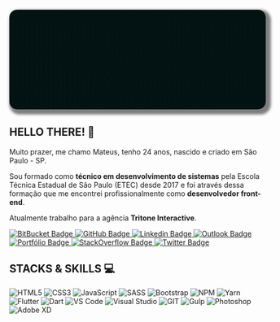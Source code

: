 <!-- NAME/TITLE -->
<p align="center">
	<img alt="Mateus Daniel Front End Developer" loading="lazy" src="./assets/cover.gif" style="border-radius: 15px; box-shadow: 5px 5px 5px 5px rgba(0,0,0,.5);" title="Mateus Daniel - Front End Developer">
</p>

## HELLO THERE! 👋

Muito prazer, me chamo Mateus, tenho 24 anos, nascido e criado em São Paulo - SP.

Sou formado como **técnico em desenvolvimento de sistemas** pela Escola Técnica Estadual de São Paulo (ETEC) desde 2017 e foi através dessa formação que me encontrei profissionalmente como **desenvolvedor front-end**.

Atualmente trabalho para a agência **Tritone Interactive**.

<p align="left">
  <a href="https://bitbucket.org/MateusDanieel/" target="_black">
    <img alt="BitBucket Badge" src="https://img.shields.io/badge/Bitbucket-330F63?style=for-the-badge&logo=bitbucket&logoColor=white" title="BitBucket" />
  </a>
  <a href="https://github.com/MateusDanieel" target="_black">
    <img alt="GitHub Badge" src="https://img.shields.io/badge/GitHub-100000?style=for-the-badge&logo=github&logoColor=white" title="GitHub" />
  </a>
  <a href="https://www.linkedin.com/in/mateusdanieel/" target="_black">
    <img alt="Linkedin Badge" src="https://img.shields.io/badge/LinkedIn-0077B5?style=for-the-badge&logo=linkedin&logoColor=white" title="Linkedin" />
  </a>
	<a href="mailto:mateusdaniiel@live.com" target="_black">
    <img alt="Outlook Badge" src="https://img.shields.io/badge/Microsoft_Outlook-0078D4?style=for-the-badge&logo=microsoft-outlook&logoColor=white" title="E-mail | Outlook" />
  </a>
  <a href="https://mateusdanieel.github.io/" target="_black">
    <img alt="Portfólio Badge" src="https://img.shields.io/badge/Portfólio-323330?style=for-the-badge&logo=google-chrome&logoColor=white" title="Portfólio" />
  </a>
  <a href="https://pt.stackoverflow.com/users/175751/mateus-daniel" target="_black">
    <img alt="StackOverflow Badge" src="https://img.shields.io/badge/Stack_Overflow-FE7A16?style=for-the-badge&logo=stack-overflow&logoColor=white" title="SOpt" />
  </a>
	<a href="https://twitter.com/mateusdanieel" target="_black">
    <img alt="Twitter Badge" src="https://img.shields.io/badge/Twitter-1DA1F2?style=for-the-badge&logo=twitter&logoColor=white" title="Twitter" />
  </a>
</p>

## STACKS & SKILLS 💻

<p align="left">
	<img alt="HTML5" src="https://img.shields.io/badge/HTML5-E34F26?style=for-the-badge&logo=html5&logoColor=white" title="HTML5" />
	<img alt="CSS3" src="https://img.shields.io/badge/CSS3-1572B6?style=for-the-badge&logo=css3&logoColor=white" title="CSS3" />
  <img alt="JavaScript" src="https://img.shields.io/badge/JavaScript-323330?style=for-the-badge&logo=javascript&logoColor=F7DF1E" title="JavaScript" />
  <img alt="SASS" src="https://img.shields.io/badge/Sass-CC6699?style=for-the-badge&logo=sass&logoColor=white" title="SASS" />
  <img alt="Bootstrap" src="https://img.shields.io/badge/Bootstrap-563D7C?style=for-the-badge&logo=bootstrap&logoColor=white" title="Bootstrap" />
  <img alt="NPM" src="https://img.shields.io/badge/npm-CB3837?style=for-the-badge&logo=npm&logoColor=white" title="NPM" />
  <img alt="Yarn" src="https://img.shields.io/badge/Yarn-2C8EBB?style=for-the-badge&logo=yarn&logoColor=white" title="Yarn" />
  <img alt="Flutter" src="https://img.shields.io/badge/Flutter-02569B?style=for-the-badge&logo=flutter&logoColor=white" title="Flutter" />
  <img alt="Dart" src="https://img.shields.io/badge/Dart-0175C2?style=for-the-badge&logo=dart&logoColor=white" title="Dart" />
  <img alt="VS Code" src="https://img.shields.io/badge/Visual_Studio_Code-0078D4?style=for-the-badge&logo=visual%20studio%20code&logoColor=white" title="VS Code" />
  <img alt="Visual Studio" src="https://img.shields.io/badge/Visual_Studio_2019-5C2D91?style=for-the-badge&logo=visual%20studio&logoColor=white" title="Visual Studio" />
  <img alt="GIT" src="https://img.shields.io/badge/Git-F05032?style=for-the-badge&logo=git&logoColor=white" title="GIT" />
  <img alt="Gulp" src="https://img.shields.io/badge/Gulp.js-CF4647?style=for-the-badge&logo=gulp&logoColor=white" title="Gulp" />
  <img alt="Photoshop" src="https://img.shields.io/badge/Photoshop-31A8FF?style=for-the-badge&logo=adobe-photoshop&logoColor=white" title="Photoshop" />
  <img alt="Adobe XD" src="https://img.shields.io/badge/Adobe_XD-FF61F6?style=for-the-badge&logo=adobe-xd&logoColor=white" title="Adobe XD" />
</p>

